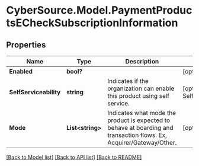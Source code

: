 # CyberSource.Model.PaymentProductsECheckSubscriptionInformation
## Properties

Name | Type | Description | Notes
------------ | ------------- | ------------- | -------------
**Enabled** | **bool?** |  | [optional] 
**SelfServiceability** | **string** | Indicates if the organization can enable this product using self service. | [optional] [default to SelfServiceabilityEnum.NOTSELFSERVICEABLE]
**Mode** | **List&lt;string&gt;** | Indicates what mode the product is expected to behave at boarding and transaction flows. Ex, Acquirer/Gateway/Other. | [optional] 

[[Back to Model list]](../README.md#documentation-for-models) [[Back to API list]](../README.md#documentation-for-api-endpoints) [[Back to README]](../README.md)

